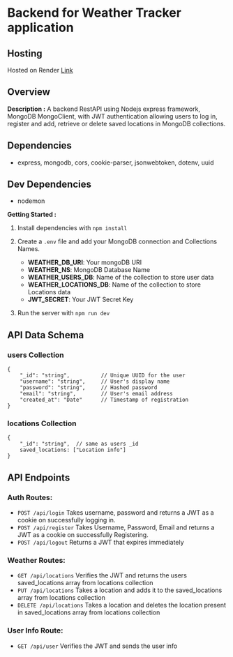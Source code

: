# Backend for Weather Tracker application
## Hosting

Hosted on Render [Link](https://nimbustracker.onrender.com/)

## Overview
**Description :** A backend RestAPI using Nodejs express framework, MongoDB MongoClient, with JWT authentication allowing users to log in, register and add, retrieve or delete saved locations in MongoDB collections.

## Dependencies
- express, mongodb, cors, cookie-parser, jsonwebtoken, dotenv, uuid
## Dev Dependencies
- nodemon

**Getting Started :**
1. Install dependencies with `npm install`
2. Create a `.env` file and add your MongoDB connection and Collections Names.
    
    - **WEATHER_DB_URI**: Your mongoDB URI
    - **WEATHER_NS**: MongoDB Database Name
    - **WEATHER_USERS_DB**: Name of the collection to store user data
    - **WEATHER_LOCATIONS_DB**: Name of the collection to store Locations data
    - **JWT_SECRET**: Your JWT Secret Key
3. Run the server with `npm run dev`


## API Data Schema 

### users Collection
```
{
    "_id": "string",          // Unique UUID for the user
    "username": "string",     // User's display name
    "password": "string",     // Hashed password
    "email": "string",        // User's email address
    "created_at": "Date"      // Timestamp of registration
}
```

### locations Collection

```
{
    "_id": "string",  // same as users _id
    saved_locations: ["Location info"]
}
```
## API Endpoints

### Auth Routes:

- `POST /api/login`   Takes username, password and returns a JWT as a cookie on successfully logging in.
- `POST /api/register` Takes Username, Password, Email and returns a JWT as a cookie on successfully Registering.
-  `POST /api/logout` Returns a JWT that expires immediately

### Weather Routes:
-  `GET /api/locations`  Verifies the JWT and returns the users saved_locations array from locations collection
- `PUT /api/locations`  Takes a location and adds it to the saved_locations array from locations collection
- `DELETE /api/locations` Takes a location and deletes the location present in saved_locations array from locations collection

### User Info Route:
- `GET /api/user` Verifies the JWT and sends the user info



